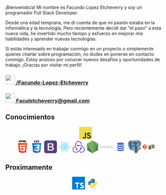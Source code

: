 ¡Bienvenido/a! Mi nombre es Facundo Lopez Etcheverry y soy un programador Full Stack Developer.

Desde una edad temprana, me di cuenta de que mi pasión estaba en la informática y la tecnología, Pero recientemente decidi dar "el paso" a esta nueva vida, he invertido mucho tiempo y esfuerzo en mejorar mis habilidades y aprender nuevas tecnologías.

Si estás interesado en trabajar conmigo en un proyecto o simplemente quieres charlar sobre programación, no dudes en ponerse en contacto conmigo. Estoy ansioso por conocer nuevos desafíos y oportunidades de trabajo. ¡Gracias por visitar mi perfil!



<h3><img src="https://github.com/nitish-awasthi/nitish-awasthi/blob/master/174857.png" height="30" width="30"><a href='https://www.linkedin.com/in//facundo-lopez-etcheverry/' target='-blank'> /Facundo-Lopez-Etcheverry</a></h3>



<h3><img src="https://github.com/nitish-awasthi/nitish-awasthi/blob/master/gmail-512.webp" height="30" width="30"><a href='mailto:faculetcheverry@gmail.com' target='-blank'> Faculetcheverry@gmail.com
</a></h3>



<div>
<h2>Conocimientos</h2>
 <p align="center">
  <div align="center">
  
  <code><img height="40" src="https://raw.githubusercontent.com/github/explore/80688e429a7d4ef2fca1e82350fe8e3517d3494d/topics/javascript/javascript.png"></code>  
    <code><img height="40" src="https://raw.githubusercontent.com/github/explore/80688e429a7d4ef2fca1e82350fe8e3517d3494d/topics/html/html.png"></code> 
    <code><img height="40" src="https://raw.githubusercontent.com/github/explore/80688e429a7d4ef2fca1e82350fe8e3517d3494d/topics/css/css.png"></code> 
    <code><img height="40" src="https://raw.githubusercontent.com/github/explore/80688e429a7d4ef2fca1e82350fe8e3517d3494d/topics/bootstrap/bootstrap.png"></code> 
    <code><img height="40" src="https://raw.githubusercontent.com/github/explore/80688e429a7d4ef2fca1e82350fe8e3517d3494d/topics/react/react.png"></code> 
    <code><img height="40" src="https://raw.githubusercontent.com/github/explore/80688e429a7d4ef2fca1e82350fe8e3517d3494d/topics/redux/redux.png"></code> 
    <code><img height="40" src="https://raw.githubusercontent.com/github/explore/80688e429a7d4ef2fca1e82350fe8e3517d3494d/topics/nodejs/nodejs.png"></code> 
    <code><img height="40" src="https://raw.githubusercontent.com/github/explore/80688e429a7d4ef2fca1e82350fe8e3517d3494d/topics/express/express.png"></code> 
    <code><img height="40" src="https://raw.githubusercontent.com/github/explore/80688e429a7d4ef2fca1e82350fe8e3517d3494d/topics/sql/sql.png"></code> 
    <code><img height="40" src="https://raw.githubusercontent.com/github/explore/80688e429a7d4ef2fca1e82350fe8e3517d3494d/topics/postgresql/postgresql.png"></code> 
    <code><img height="40" src="https://raw.githubusercontent.com/github/explore/80688e429a7d4ef2fca1e82350fe8e3517d3494d/topics/git/git.png"></code></div>
   <div> 
    <h2>Proximamente</h2>
    <p align="center">
  <div align="center">
    <code><img height="40" src="https://raw.githubusercontent.com/github/explore/80688e429a7d4ef2fca1e82350fe8e3517d3494d/topics/typescript/typescript.png"></code>
    <code><img height="40" src="https://raw.githubusercontent.com/github/explore/80688e429a7d4ef2fca1e82350fe8e3517d3494d/topics/python/python.png"></code></div>
